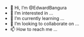 - 👋 Hi, I’m @EdwardBangura
- 👀 I’m interested in ...
- 🌱 I’m currently learning ...
- 💞️ I’m looking to collaborate on ...
- 📫 How to reach me ...

<!---
EdwardBangura/EdwardBangura is a ✨ special ✨ repository because its `README.md` (this file) appears on your GitHub profile.
You can click the Preview link to take a look at your changes.
--->

